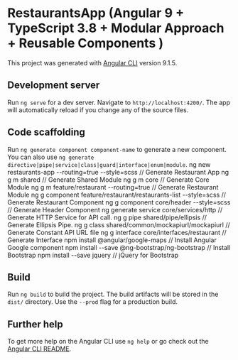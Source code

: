 # RestaurantsApp (Angular 9 + TypeScript 3.8 + Modular Approach + Reusable Components )

This project was generated with [Angular CLI](https://github.com/angular/angular-cli) version 9.1.5.

## Development server

Run `ng serve` for a dev server. Navigate to `http://localhost:4200/`. The app will automatically reload if you change any of the source files.

## Code scaffolding

Run `ng generate component component-name` to generate a new component. You can also use `ng generate directive|pipe|service|class|guard|interface|enum|module`.
ng new restaurants-app --routing=true --style=scss // Generate Restaurant App
ng g m shared // Generate Shared Module
ng g m core // Generate Core Module
ng g m feature/restaurant --routing=true // Generate Restaurant Module
ng g component feature/restaurant/restaurants-list --style=scss // Generate Restaurant Component
ng g component core/header --style=scss // Generate Header Component
ng generate service core/services/http // Generate HTTP Service for API call.
ng g pipe shared/pipe/ellipsis // Generate Ellipsis Pipe.
ng g class shared/common/mockapiurl/mockapiurl // Generate Constant API URL file
ng g interface core/interfaces/restaurant // Generate Interface
npm install @angular/google-maps // Install Angular Google component
npm install --save @ng-bootstrap/ng-bootstrap // Install Bootstrap 
npm install --save jquery // jQuery for Bootstrap

## Build

Run `ng build` to build the project. The build artifacts will be stored in the `dist/` directory. Use the `--prod` flag for a production build.

## Further help

To get more help on the Angular CLI use `ng help` or go check out the [Angular CLI README](https://github.com/angular/angular-cli/blob/master/README.md).
